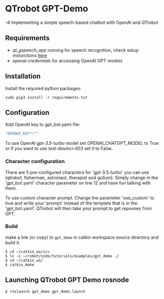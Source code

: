 # QTrobot GPT-Demo

-# Implementing a simple speech-based chatbot with OpenAI and QTrobot

## Requirements 
- *qt_gspeech_app* running for speech recognition, check setup insturctions [here](https://github.com/luxai-qtrobot/software/tree/master/apps/qt_gspeech_app)
- *openai credentials* for accessing OpenAI GPT models 

## Installation 
Install the required python packages:

```
sudo pip3 install -r requirements.txt
```

## Configuration
Add OpenAI key to gpt_bot.yaml file:

```bash
"OPENAI_KEY":""
```

To use OpenAI *gpt-3.5-turbo* model set *OPENAI_CHATGPT_MODEL* to True or if you want to use *text-davinci-003* set it to False.

### Character configuration

There are 5 pre-configured characters for 'gpt-3.5-turbo' you can use (qtrobot, fisherman, astronaut, therapist and gollum). Simply change in the 'gpt_bot.yaml' character parameter on line 12 and have fun talking with them.

To use custom character prompt. Change the parameter 'use_custom' to true and write your 'prompt' instead of the template that is in the 'gpt_bot.yaml'. QTrobot will then take your prompt to get reposnes from GPT.

### Build 
make a link (or copy) to `gpt_demo` in catkin workspace source directory and build it.

```
$ cd ~/catkin_ws/src
$ ln -s ~/robot/code/tutorials/examples/gpt_demo ./
$ cd ~/catkin_ws/
$ catkin_make
```

## Launching QTrobot GPT Demo rosnode
```
$ roslaunch gpt_demo gpt_demo.launch
```

